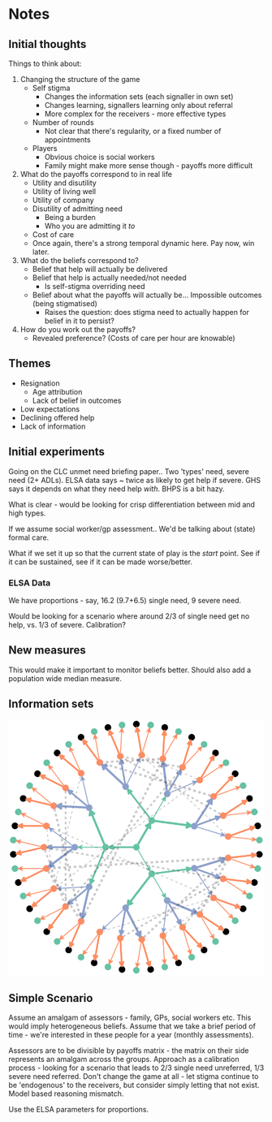 # Notes

## Initial thoughts

Things to think about:

1. Changing the structure of the game
	-	Self stigma
		-	Changes the information sets (each signaller in own set)
		-	Changes learning, signallers learning only about referral
		-	More complex for the receivers - more effective types
	-	Number of rounds
		- Not clear that there's regularity, or a fixed number of appointments
	-	Players
		-	Obvious choice is social workers
		-	Family might make more sense though - payoffs more difficult
2. What do the payoffs correspond to in real life
	-	Utility and disutility
	-	Utility of living well
	-	Utility of company
	-	Disutility of admitting need
		-	Being a burden
		-	Who you are admitting it *to*
	-	Cost of care
	-	Once again, there's a strong temporal dynamic here. Pay now, win later.
3. What do the beliefs correspond to?
	-	Belief that help will actually be delivered
	-	Belief that help is actually needed/not needed
		-	Is self-stigma overriding need
	-	Belief about what the payoffs will actually be... Impossible outcomes (being stigmatised)
		-	Raises the question: does stigma need to actually happen for belief in it to persist?
4. How do you work out the payoffs?
	-	Revealed preference? (Costs of care per hour are knowable)


## Themes

-	Resignation
	-	Age attribution
	-	Lack of belief in outcomes
-	Low expectations
-	Declining offered help
-	Lack of information


## Initial experiments

Going on the CLC unmet need briefing paper.. Two 'types' need, severe need (2+ ADLs). ELSA data says ~ twice as likely to get help if severe. GHS says it depends on what they need help *with*. BHPS is a bit hazy.

What is clear - would be looking for crisp differentiation between mid and high types.

If we assume social worker/gp assessment.. We'd be talking about (state) formal care. 

What if we set it up so that the current state of play is the *start* point. See if it can be sustained, see if it can be made worse/better.

### ELSA Data

We have proportions - say, 16.2 (9.7+6.5) single need, 9 severe need.

Would be looking for a scenario where around 2/3 of single need get no help, vs. 1/3 of severe. Calibration?


## New measures

This would make it important to monitor beliefs better. Should also add a population wide median measure.

## Information sets

![Game tree](../figures/graphviz/tree_v1.png "Game tree with dual types per signaller")

## Simple Scenario

Assume an amalgam of assessors - family, GPs, social workers etc. This would imply heterogeneous beliefs. Assume that we take a brief period of time - we're interested in these people for a year (monthly assessments).

Assessors are to be divisible by payoffs matrix - the matrix on their side represents an amalgam across the groups. Approach as a calibration process - looking for a scenario that leads to 2/3 single need unreferred, 1/3 severe need referred. Don't change the game at all - let stigma continue to be 'endogenous' to the receivers, but consider simply letting that not exist. Model based reasoning mismatch.

Use the ELSA parameters for proportions.
